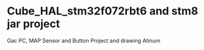 # Cube_HAL_stm32f072rbt6 and stm8 jar project 
Gac PC,  MAP Sensor and Button 
Project and drawing Atinum
